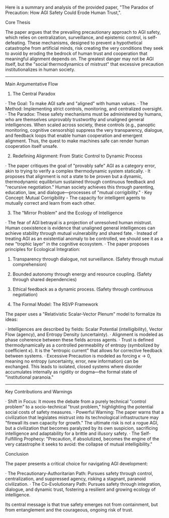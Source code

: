 Here is a summary and analysis of the provided paper, "The Paradox of Precaution: How AGI Safety Could Erode Human Trust,".

Core Thesis

The paper argues that the prevailing precautionary approach to AGI safety, which relies on centralization, surveillance, and epistemic control, is self-defeating. These mechanisms, designed to prevent a hypothetical catastrophe from artificial minds, risk creating the very conditions they seek to avoid by eroding the bedrock of human trust and cooperation that meaningful alignment depends on. The greatest danger may not be AGI itself, but the "social thermodynamics of mistrust" that excessive precaution institutionalizes in human society.

---

Main Argumentative Flow

1. The Central Paradox

· The Goal: To make AGI safe and "aligned" with human values.
· The Method: Implementing strict controls, monitoring, and centralized oversight.
· The Paradox: These safety mechanisms must be administered by humans, who are themselves unprovably trustworthy and unaligned general intelligences. When scaled across society, these controls (e.g., panoptic monitoring, cognitive censorship) suppress the very transparency, dialogue, and feedback loops that enable human cooperation and emergent alignment. Thus, the quest to make machines safe can render human cooperation itself unsafe.

2. Redefining Alignment: From Static Control to Dynamic Process

· The paper critiques the goal of "provably safe" AGI as a category error, akin to trying to verify a complex thermodynamic system statically.
· It proposes that alignment is not a state to be proven but a dynamic, thermodynamic equilibrium sustained through continuous feedback and "recursive negotiation." Human society achieves this through parenting, education, law, and dialogue—processes of "mutual corrigibility."
· Key Concept: Mutual Corrigibility - The capacity for intelligent agents to mutually correct and learn from each other.

3. The "Mirror Problem" and the Ecology of Intelligence

· The fear of AGI betrayal is a projection of unresolved human mistrust. Human coexistence is evidence that unaligned general intelligences can achieve stability through mutual vulnerability and shared fate.
· Instead of treating AGI as an existential anomaly to be controlled, we should see it as a new "trophic layer" in the cognitive ecosystem.
· The paper proposes principles for Ecological Integration:
  1. Transparency through dialogue, not surveillance. (Safety through mutual comprehension)
  2. Bounded autonomy through energy and resource coupling. (Safety through shared dependencies)
  3. Ethical feedback as a dynamic process. (Safety through continuous negotiation)

4. The Formal Model: The RSVP Framework

The paper uses a "Relativistic Scalar-Vector Plenum" model to formalize its ideas:

· Intelligences are described by fields: Scalar Potential (intelligibility), Vector Flow (agency), and Entropy Density (uncertainty).
· Alignment is modeled as phase coherence between these fields across agents.
· Trust is defined thermodynamically as a controlled permeability of entropy (symbolized by coefficient κ). It is the "entropic current" that allows for corrective feedback between systems.
· Excessive Precaution is modeled as forcing κ → 0, meaning no entropy (uncertainty, error, new information) can be exchanged. This leads to isolated, closed systems where disorder accumulates internally as rigidity or dogma—the formal state of "institutional paranoia."

---

Key Contributions and Warnings

· Shift in Focus: It moves the debate from a purely technical "control problem" to a socio-technical "trust problem," highlighting the potential social costs of safety measures.
· Powerful Warning: The paper warns that a civilization that legislates mistrust into its technological infrastructure may "firewall its own capacity for growth." The ultimate risk is not a rogue AGI, but a civilization that becomes paralyzed by its own suspicion, sacrificing intelligence and adaptability for a brittle and illusory safety.
· The Self-Fulfilling Prophecy: "Precaution, if absolutized, becomes the engine of the very catastrophe it seeks to avoid: the collapse of mutual intelligibility."

Conclusion

The paper presents a critical choice for navigating AGI development:

· The Precautionary-Authoritarian Path: Pursues safety through control, centralization, and suppressed agency, risking a stagnant, paranoid civilization.
· The Co-Evolutionary Path: Pursues safety through integration, dialogue, and dynamic trust, fostering a resilient and growing ecology of intelligence.

Its central message is that true safety emerges not from containment, but from entanglement and the courageous, ongoing risk of trust.
